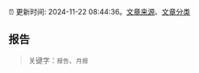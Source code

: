 :alarm_clock: 更新时间: 2024-11-22 08:44:36。[文章来源](/README.md)、[文章分类](/TAGS.md)

## 报告


> 关键字：`报告`、`月报`



